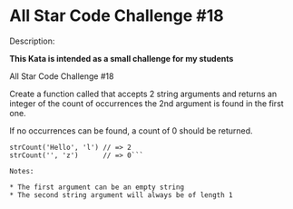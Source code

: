 # All Star Code Challenge #18
Description:

**This Kata is intended as a small challenge for my students**

All Star Code Challenge #18

Create a function called that accepts 2 string arguments and returns an integer of the count of occurrences the 2nd argument is found in the first one.

If no occurrences can be found, a count of 0 should be returned.

```strCount('Hello', 'o') // => 1
strCount('Hello', 'l') // => 2
strCount('', 'z')      // => 0```

Notes:

* The first argument can be an empty string
* The second string argument will always be of length 1

